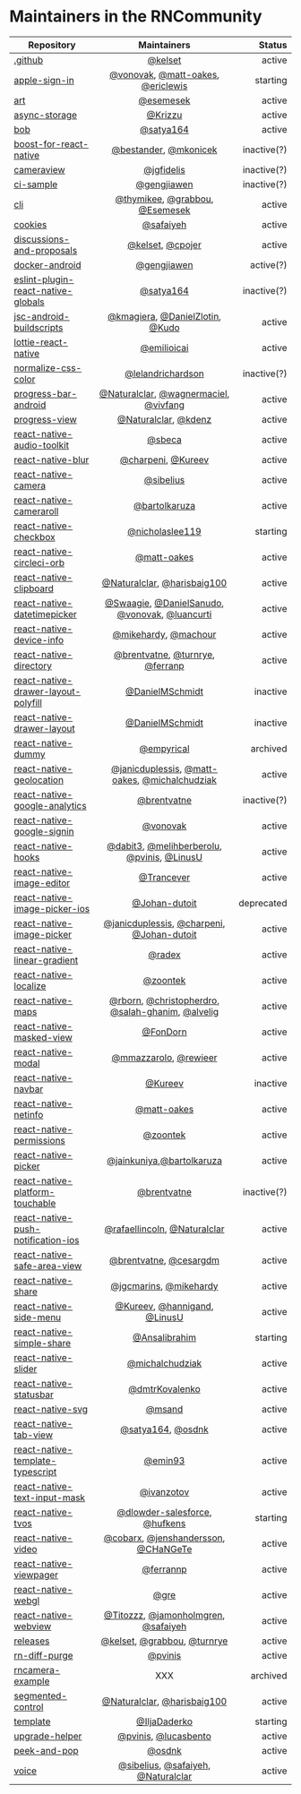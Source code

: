 # Maintainers in the RNCommunity

| Repository | Maintainers | Status |
| --- | :-: | --: |
| [.github](https://github.com/react-native-community/.github) | [@kelset](https://github.com/kelset) | active |
| [apple-sign-in](https://github.com/react-native-community/apple-sign-in) | [@vonovak](https://github.com/vonovak), [@matt-oakes](https://github.com/matt-oakes), [@ericlewis](https://github.com/ericlewis) | starting |
| [art](https://github.com/react-native-community/art) | [@esemesek](https://github.com/Esemesek) | active |
| [async-storage](https://github.com/react-native-community/async-storage) | [@Krizzu](https://github.com/Krizzu) | active |
| [bob](https://github.com/react-native-community/bob) | [@satya164](https://github.com/satya164) | active |
| [boost-for-react-native](https://github.com/react-native-community/boost-for-react-native) | [@bestander](https://github.com/bestander), [@mkonicek](https://github.com/mkonicek) | inactive(?) |
| [cameraview](https://github.com/react-native-community/cameraview) | [@jgfidelis](https://github.com/jgfidelis) | inactive(?) |
| [ci-sample](https://github.com/react-native-community/ci-sample) | [@gengjiawen](https://github.com/gengjiawen) | inactive(?) |
| [cli](https://github.com/react-native-community/cli) | [@thymikee](https://github.com/thymikee), [@grabbou](https://github.com/grabbou), [@Esemesek](https://github.com/Esemesek) | active |
| [cookies](https://github.com/react-native-community/cookies) | [@safaiyeh](https://github.com/safaiyeh) | active |
| [discussions-and-proposals](https://github.com/react-native-community/discussions-and-proposals) | [@kelset](https://github.com/kelset), [@cpojer](https://github.com/cpojer) | active |
| [docker-android](https://github.com/react-native-community/docker-android) | [@gengjiawen](https://github.com/gengjiawen) | active(?) |
| [eslint-plugin-react-native-globals](https://github.com/react-native-community/eslint-plugin-react-native-globals) | [@satya164](https://github.com/satya164) | inactive(?) |
| [jsc-android-buildscripts](https://github.com/react-native-community/jsc-android-buildscript) | [@kmagiera](https://github.com/kmagiera), [@DanielZlotin](https://github.com/DanielZlotin), [@Kudo](https://github.com/Kudo) | active |
| [lottie-react-native](https://github.com/react-native-community/lottie-react-native) | [@emilioicai](https://github.com/emilioicai) | active |
| [normalize-css-color](https://github.com/react-native-community/normalize-css-color) | [@lelandrichardson](https://github.com/lelandrichardson) | inactive(?) |
| [progress-bar-android](https://github.com/react-native-community/progress-bar-android) | [@Naturalclar](https://github.com/Naturalclar), [@wagnermaciel](https://github.com/wagnermaciel), [@vivfang](https://github.com/vivfang) | active |
| [progress-view](https://github.com/react-native-community/progress-view) | [@Naturalclar](https://github.com/Naturalclar), [@kdenz](https://github.com/kdenz) | active |
| [react-native-audio-toolkit](https://github.com/react-native-community/react-native-audio-toolkit) | [@sbeca](https://github.com/sbeca) | active |
| [react-native-blur](https://github.com/react-native-community/react-native-blur) | [@charpeni](https://github.com/charpeni), [@Kureev](https://github.com/Kureev) | active |
| [react-native-camera](https://github.com/react-native-community/react-native-camera) | [@sibelius](https://github.com/sibelius) | active |
| [react-native-cameraroll](https://github.com/react-native-community/react-native-cameraroll) | [@bartolkaruza](https://github.com/bartolkaruza) | active |
| [react-native-checkbox](https://github.com/react-native-community/react-native-checkbox) | [@nicholaslee119](https://github.com/nicholaslee119) | starting |
| [react-native-circleci-orb](https://github.com/react-native-community/react-native-circleci-orb) | [@matt-oakes](https://github.com/matt-oakes) | active |
| [react-native-clipboard](https://github.com/react-native-community/react-native-clipboard) | [@Naturalclar](https://github.com/Naturalclar), [@harisbaig100](https://github.com/harisbaig100) | active |
| [react-native-datetimepicker](https://github.com/react-native-community/react-native-datetimepicker) | [@Swaagie](https://github.com/Swaagie), [@DanielSanudo](https://github.com/DanielSanudo), [@vonovak](https://github.com/vonovak), [@luancurti](https://github.com/luancurti) | active |
| [react-native-device-info](https://github.com/react-native-community/react-native-device-info) | [@mikehardy](https://github.com/mikehardy), [@machour](https://github.com/machour) | active |
| [react-native-directory](https://github.com/react-native-community/react-native-directory) | [@brentvatne](https://github.com/brentvatne), [@turnrye](https://github.com/turnrye), [@ferranp](https://github.com/ferranp) | active |
| [react-native-drawer-layout-polyfill](https://github.com/react-native-community/react-native-drawer-layout-polyfill) | [@DanielMSchmidt](https://github.com/DanielMSchmidt) | inactive |
| [react-native-drawer-layout](https://github.com/react-native-community/react-native-drawer-layout) | [@DanielMSchmidt](https://github.com/DanielMSchmidt) | inactive |
| [react-native-dummy](https://github.com/react-native-community/react-native-dummy) | [@empyrical](https://github.com/empyrical) | archived |
| [react-native-geolocation](https://github.com/react-native-community/react-native-geolocation) | [@janicduplessis](https://github.com/janicduplessis), [@matt-oakes](https://github.com/matt-oakes), [@michalchudziak](https://github.com/michalchudziak) | active |
| [react-native-google-analytics](https://github.com/react-native-community/react-native-google-analytics) | [@brentvatne](https://github.com/brentvatne) | inactive(?) |
| [react-native-google-signin](https://github.com/react-native-community/react-native-google-signin) | [@vonovak](https://github.com/vonovak) | active |
| [react-native-hooks](https://github.com/react-native-community/react-native-hooks) | [@dabit3](https://github.com/dabit3), [@melihberberolu](https://github.com/melihberberolu), [@pvinis](https://github.com/pvinis), [@LinusU](https://github.com/LinusU) | active |
| [react-native-image-editor](https://github.com/react-native-community/react-native-image-editor) | [@Trancever](https://github.com/Trancever) | active |
| [react-native-image-picker-ios](https://github.com/react-native-community/react-native-image-picker-ios) | [@Johan-dutoit](https://github.com/Johan-dutoit) | deprecated |
| [react-native-image-picker](https://github.com/react-native-community/react-native-image-picker) | [@janicduplessis](https://github.com/janicduplessis), [@charpeni](https://github.com/charpeni), [@Johan-dutoit](https://github.com/Johan-dutoit) | active |
| [react-native-linear-gradient](https://github.com/react-native-community/react-native-linear-gradient) | [@radex](https://github.com/radex) | active |
| [react-native-localize](https://github.com/react-native-community/react-native-localize) | [@zoontek](https://github.com/zoontek) | active |
| [react-native-maps](https://github.com/react-native-community/react-native-maps) | [@rborn](https://github.com/rborn), [@christopherdro](https://github.com/christopherdro), [@salah-ghanim](https://github.com/salah-ghanim), [@alvelig](https://github.com/alvelig) | active |
| [react-native-masked-view](https://github.com/react-native-community/react-native-masked-view) | [@FonDorn](https://github.com/FonDorn) | active |
| [react-native-modal](https://github.com/react-native-community/react-native-modal) | [@mmazzarolo](https://github.com/mmazzarolo), [@rewieer](https://github.com/rewieer) | active |
| [react-native-navbar](https://github.com/react-native-community/react-native-navbar) | [@Kureev](https://github.com/Kureev) | inactive |
| [react-native-netinfo](https://github.com/react-native-community/react-native-netinfo) | [@matt-oakes](https://github.com/matt-oakes) | active |
| [react-native-permissions](https://github.com/react-native-community/react-native-permissions) | [@zoontek](https://github.com/zoontek) | active |
| [react-native-picker](https://github.com/react-native-community/react-native-picker) | [@jainkuniya](https://github.com/jainkuniya),[@bartolkaruza](https://github.com/bartolkaruza) | active |
| [react-native-platform-touchable](https://github.com/react-native-community/react-native-platform-touchable) | [@brentvatne](https://github.com/brentvatne) | inactive(?) |
| [react-native-push-notification-ios](https://github.com/react-native-community/react-native-push-notification-ios) | [@rafaellincoln](https://github.com/rafaellincoln), [@Naturalclar](https://github.com/Naturalclar) | active |
| [react-native-safe-area-view](https://github.com/react-native-community/react-native-safe-area-view) | [@brentvatne](https://github.com/brentvatne), [@cesargdm](https://github.com/cesargdm) | active |
| [react-native-share](https://github.com/react-native-community/react-native-share) | [@jgcmarins](https://github.com/jgcmarins), [@mikehardy](https://github.com/mikehardy) | active |
| [react-native-side-menu](https://github.com/react-native-community/react-native-side-menu) | [@Kureev](https://github.com/Kureev), [@hannigand](https://github.com/hannigand), [@LinusU](https://github.com/LinusU) | active |
| [react-native-simple-share](https://github.com/react-native-community/react-native-simple-share) | [@Ansalibrahim](https://github.com/Ansalibrahim) | starting |
| [react-native-slider](https://github.com/react-native-community/react-native-slider) | [@michalchudziak](https://github.com/michalchudziak) | active |
| [react-native-statusbar](https://github.com/react-native-community/react-native-statusbar) | [@dmtrKovalenko](https://github.com/dmtrKovalenko) | active |
| [react-native-svg](https://github.com/react-native-community/react-native-svg) | [@msand](https://github.com/msand) | active |
| [react-native-tab-view](https://github.com/react-native-community/react-native-tab-view) | [@satya164](https://github.com/satya164), [@osdnk](https://github.com/osdnk) | active |
| [react-native-template-typescript](https://github.com/react-native-community/react-native-template-typescript) | [@emin93](https://github.com/emin93) | active |
| [react-native-text-input-mask](https://github.com/react-native-community/react-native-text-input-mask) | [@ivanzotov](https://github.com/ivanzotov) | active |
| [react-native-tvos](https://github.com/react-native-community/react-native-tvos) | [@dlowder-salesforce](https://github.com/dlowder-salesforce), [@hufkens](https://github.com/hufkens) | starting |
| [react-native-video](https://github.com/react-native-community/react-native-video) | [@cobarx](https://github.com/cobarx), [@jenshandersson](https://github.com/jenshandersson), [@CHaNGeTe](https://github.com/CHaNGeTe) | active |
| [react-native-viewpager](https://github.com/react-native-community/react-native-viewpager) | [@ferrannp](https://github.com/ferrannp) | active |
| [react-native-webgl](https://github.com/react-native-community/react-native-webgl) | [@gre](https://github.com/gre) | active |
| [react-native-webview](https://github.com/react-native-community/react-native-webview) | [@Titozzz](https://github.com/Titozzz), [@jamonholmgren](https://github.com/jamonholmgren), [@safaiyeh](https://github.com/safaiyeh) | active |
| [releases](https://github.com/react-native-community/releases) | [@kelset](https://github.com/kelset), [@grabbou](https://github.com/grabbou), [@turnrye](https://github.com/turnrye) | active |
| [rn-diff-purge](https://github.com/react-native-community/rn-diff-purge) | [@pvinis](https://github.com/pvinis) | active |
| [rncamera-example](https://github.com/react-native-community/rncamera-example) | XXX | archived |
| [segmented-control](https://github.com/react-native-community/segmented-control) | [@Naturalclar](https://github.com/Naturalclar), [@harisbaig100](https://github.com/harisbaig100) | active |
| [template](https://github.com/react-native-community/template) | [@IljaDaderko](https://github.com/IljaDaderko) | starting |
| [upgrade-helper](https://github.com/react-native-community/upgrade-helper) | [@pvinis](https://github.com/pvinis), [@lucasbento](https://github.com/lucasbento) | active |
| [peek-and-pop](https://github.com/react-native-community/peek-and-pop) | [@osdnk](https://github.com/osdnk) | active |
| [voice](https://github.com/react-native-community/voice) | [@sibelius](https://github.com/sibelius), [@safaiyeh](https://github.com/safaiyeh), [@Naturalclar](https://github.com/Naturalclar) | active |
